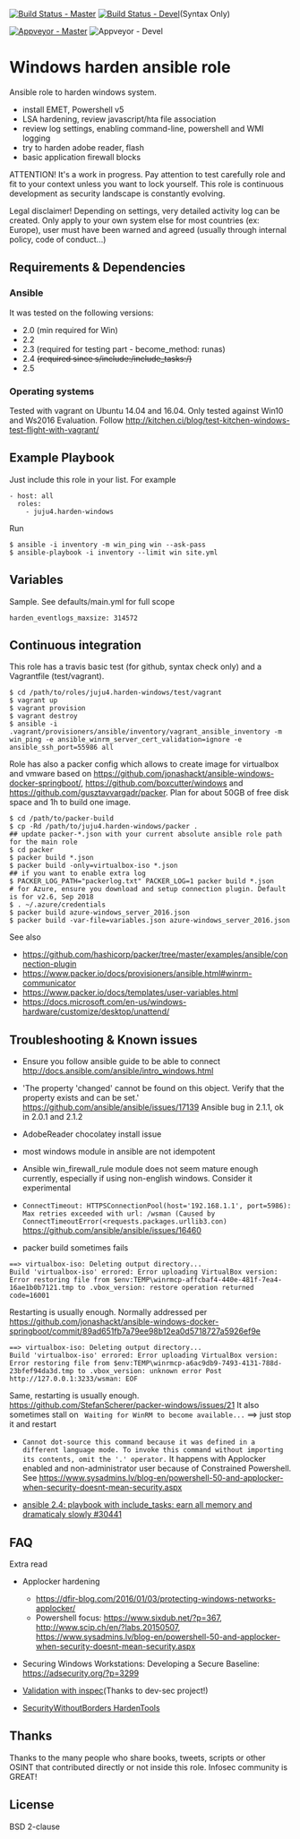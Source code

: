 [![Build Status - Master](https://travis-ci.com/juju4/ansible-harden-windows.svg?branch=master)](https://travis-ci.com/juju4/ansible-harden-windows)
[![Build Status - Devel](https://travis-ci.com/juju4/ansible-harden-windows.svg?branch=devel)](https://travis-ci.com/juju4/ansible-harden-windows/branches)(Syntax Only)

[![Appveyor - Master](https://ci.appveyor.com/api/projects/status/kkr0w77mu5rrm014?svg=true)](https://ci.appveyor.com/project/juju4/ansible-harden-windows)
![Appveyor - Devel](https://ci.appveyor.com/api/projects/status/kkr0w77mu5rrm014/branch/devel?svg=true)

# Windows harden ansible role

Ansible role to harden windows system.

* install EMET, Powershell v5
* LSA hardening, review javascript/hta file association
* review log settings, enabling command-line, powershell and WMI logging
* try to harden adobe reader, flash
* basic application firewall blocks

ATTENTION! It's a work in progress.
Pay attention to test carefully role and fit to your context unless you want to lock yourself.
This role is continuous development as security landscape is constantly evolving.

Legal disclaimer!
Depending on settings, very detailed activity log can be created.
Only apply to your own system else for most countries (ex: Europe), user must have been warned and agreed (usually through internal policy, code of conduct...)

## Requirements & Dependencies

### Ansible
It was tested on the following versions:
 * 2.0 (min required for Win)
 * 2.2
 * 2.3 (required for testing part - become_method: runas)
 * 2.4 ~~(required since s/include:/include_tasks:/)~~
 * 2.5

### Operating systems

Tested with vagrant on Ubuntu 14.04 and 16.04.
Only tested against Win10 and Ws2016 Evaluation.
Follow
http://kitchen.ci/blog/test-kitchen-windows-test-flight-with-vagrant/

## Example Playbook

Just include this role in your list.
For example

```
- host: all
  roles:
    - juju4.harden-windows
```

Run
```
$ ansible -i inventory -m win_ping win --ask-pass
$ ansible-playbook -i inventory --limit win site.yml
```

## Variables

Sample. See defaults/main.yml for full scope

```
harden_eventlogs_maxsize: 314572
```

## Continuous integration

This role has a travis basic test (for github, syntax check only) and a Vagrantfile (test/vagrant).

```
$ cd /path/to/roles/juju4.harden-windows/test/vagrant
$ vagrant up
$ vagrant provision
$ vagrant destroy
$ ansible -i .vagrant/provisioners/ansible/inventory/vagrant_ansible_inventory -m win_ping -e ansible_winrm_server_cert_validation=ignore -e ansible_ssh_port=55986 all
```

Role has also a packer config which allows to create image for virtualbox and vmware based on https://github.com/jonashackt/ansible-windows-docker-springboot/, https://github.com/boxcutter/windows and https://github.com/gusztavvargadr/packer.
Plan for about 50GB of free disk space and 1h to build one image.
```
$ cd /path/to/packer-build
$ cp -Rd /path/to/juju4.harden-windows/packer .
## update packer-*.json with your current absolute ansible role path for the main role
$ cd packer
$ packer build *.json
$ packer build -only=virtualbox-iso *.json
## if you want to enable extra log
$ PACKER_LOG_PATH="packerlog.txt" PACKER_LOG=1 packer build *.json
# for Azure, ensure you download and setup connection plugin. Default is for v2.6, Sep 2018
$ . ~/.azure/credentials
$ packer build azure-windows_server_2016.json
$ packer build -var-file=variables.json azure-windows_server_2016.json
```

See also
* https://github.com/hashicorp/packer/tree/master/examples/ansible/connection-plugin
* https://www.packer.io/docs/provisioners/ansible.html#winrm-communicator
* https://www.packer.io/docs/templates/user-variables.html
* https://docs.microsoft.com/en-us/windows-hardware/customize/desktop/unattend/

## Troubleshooting & Known issues

* Ensure you follow ansible guide to be able to connect
http://docs.ansible.com/ansible/intro_windows.html

* 'The property 'changed' cannot be found on this object. Verify that the property exists and can be set.'
https://github.com/ansible/ansible/issues/17139
Ansible bug in 2.1.1, ok in 2.0.1 and 2.1.2

* AdobeReader chocolatey install issue

* most windows module in ansible are not idempotent

* Ansible win_firewall_rule module does not seem mature enough currently, especially if using non-english windows.
Consider it experimental

* ```ConnectTimeout: HTTPSConnectionPool(host='192.168.1.1', port=5986): Max retries exceeded with url: /wsman (Caused by ConnectTimeoutError(<requests.packages.urllib3.con)```
https://github.com/ansible/ansible/issues/16460

* packer build sometimes fails
```
==> virtualbox-iso: Deleting output directory...
Build 'virtualbox-iso' errored: Error uploading VirtualBox version: Error restoring file from $env:TEMP\winrmcp-affcbaf4-440e-481f-7ea4-16ae1b0b7121.tmp to .vbox_version: restore operation returned code=16001
```
Restarting is usually enough.
Normally addressed per https://github.com/jonashackt/ansible-windows-docker-springboot/commit/89ad651fb7a79ee98b12ea0d5718727a5926ef9e
```
==> virtualbox-iso: Deleting output directory...
Build 'virtualbox-iso' errored: Error uploading VirtualBox version: Error restoring file from $env:TEMP\winrmcp-a6ac9db9-7493-4131-788d-23bfef94da3d.tmp to .vbox_version: unknown error Post http://127.0.0.1:3233/wsman: EOF
```
Same, restarting is usually enough.
https://github.com/StefanScherer/packer-windows/issues/21
It also sometimes stall on ` Waiting for WinRM to become available...`
==> just stop it and restart

* ```Cannot dot-source this command because it was defined in a different language mode. To invoke this command without importing its contents, omit the '.' operator.```
It happens with Applocker enabled and non-administrator user because of Constrained Powershell. See https://www.sysadmins.lv/blog-en/powershell-50-and-applocker-when-security-doesnt-mean-security.aspx

* [ansible 2.4: playbook with include_tasks: earn all memory and dramaticaly slowly #30441](https://github.com/ansible/ansible/issues/30441)

## FAQ

Extra read
* Applocker hardening
  * https://dfir-blog.com/2016/01/03/protecting-windows-networks-applocker/
  * Powershell focus: https://www.sixdub.net/?p=367, http://www.scip.ch/en/?labs.20150507, https://www.sysadmins.lv/blog-en/powershell-50-and-applocker-when-security-doesnt-mean-security.aspx

* Securing Windows Workstations: Developing a Secure Baseline: https://adsecurity.org/?p=3299

* [Validation with inspec](https://github.com/juju4/windows-baseline)(Thanks to dev-sec project!)

* [SecurityWithoutBorders HardenTools](https://github.com/securitywithoutborders/hardentools)

## Thanks

Thanks to the many people who share books, tweets, scripts or other OSINT that contributed directly or not inside this role.
Infosec community is GREAT!

## License

BSD 2-clause

